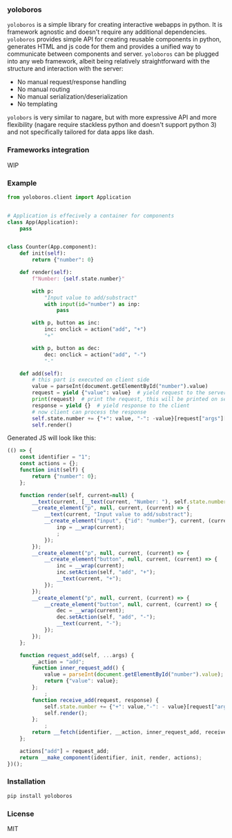 ### yoloboros
`yoloboros` is a simple library for creating interactive webapps in python. It is framework agnostic and doesn't require any additional dependencies. `yoloboros` provides simple API for creating reusable components in python, generates HTML and js code for them and provides a unified way to communicate between components and server.
`yoloboros` can be plugged into any web framework, albeit being relatively straightforward with the structure and interaction with the server:
- No manual request/response handling
- No manual routing
- No manual serialization/deserialization
- No templating

`yolobors` is very similar to nagare, but with more expressive API and more flexibility (nagare require stackless python and doesn't support python 3) and not specifically tailored for data apps like dash.

### Frameworks integration
WIP

### Example
```python
from yoloboros.client import Application


# Application is effecively a container for components
class App(Application):
    pass


class Counter(App.component):
    def init(self):
        return {"number": 0}

    def render(self):
        f"Number: {self.state.number}"

        with p:
            "Input value to add/substract"
            with input(id="number") as inp:
                pass

        with p, button as inc:
            inc: onclick = action("add", "+")
            "+"

        with p, button as dec:
            dec: onclick = action("add", "-")
            "-"

    def add(self):
        # this part is executed on client side
        value = parseInt(document.getElementById("number").value)
        request = yield {"value": value}  # yield request to the server
        print(request)  # print the request, this will be printed on server side
        response = yield {}  # yield response to the client
        # now client can process the response
        self.state.number += {"+": value, "-": -value}[request["args"][0]]
        self.render()
```

Generated JS will look like this:
```javascript
(() => {
    const identifier = "1";
    const actions = {};
    function init(self) {
        return {"number": 0};
    };

    function render(self, current=null) {
        __text(current, [__text(current, "Number: "), self.state.number].join(""));
        __create_element("p", null, current, (current) => {
            __text(current, "Input value to add/substract");
            __create_element("input", {"id": "number"}, current, (current) => {
                inp = __wrap(current);
                ;
            });
        });
        __create_element("p", null, current, (current) => {
            __create_element("button", null, current, (current) => {
                inc = __wrap(current);
                inc.setAction(self, "add", "+");
                __text(current, "+");
            });
        });
        __create_element("p", null, current, (current) => {
            __create_element("button", null, current, (current) => {
                dec = __wrap(current);
                dec.setAction(self, "add", "-");
                __text(current, "-");
            });
        });
    };

    function request_add(self, ...args) {
        __action = "add";
        function inner_request_add() {
            value = parseInt(document.getElementById("number").value);
            return {"value": value};
        };
            ;
        function receive_add(request, response) {
            self.state.number += {"+": value,"-": - value}[request["args"][0]];
            self.render();
        };
            ;
        return __fetch(identifier, __action, inner_request_add, receive_add, ...args);
    };

    actions["add"] = request_add;
    return __make_component(identifier, init, render, actions);
})();
```

### Installation
```bash
pip install yoloboros
```

### License
MIT